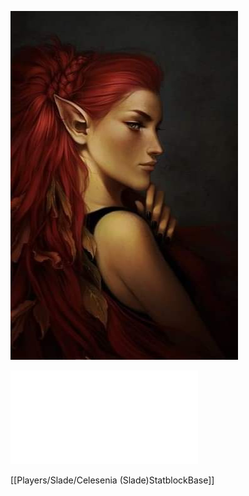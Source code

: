 ![](attachment/5647cbd9512ec3b632643454f307ce6a.jpeg)

![](attachment/7ff071bc9e573347eaa968df2a516a6b.pdf)

[[Players/Slade/Celesenia (Slade)StatblockBase]]
